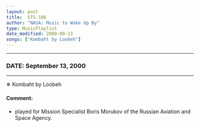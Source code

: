 ```yaml
---
layout: post
title:  STS-106
author: "NASA: Music to Wake Up By"
type: MusicPlaylist
date_modified: 2000-09-13
songs: ["Kombaht by Loobeh"]
---
```


----
### DATE: September 13, 2000
----
✵ Kombaht by Loobeh

#### Comment:
* played for Mission Specialist Boris Morukov of the Russian Aviation and Space Agency.



<br/>
<center>
	<a target="_blank"
	   href="https://twitter.com/intent/tweet?hashtags=Space,NASA,Playlist,NASAWakeupCalls,SpaceProgram&text={{ page.author}}, '{{ page.songs.first }}' {{ page.title }}, {{ page.date | date: '%B %d, %Y' }}. {{ site.url }}{{ page.url }} @nasawakeupcalls">
	   <i class="fab fa-twitter" alt="Tweet this page" style="font-size: 1.3em;"></i>
	</a>
	&nbsp; 	<i class="fas fa-user-astronaut" style="font-size: 1.5em;"></i> &nbsp;
    <a type="amzn" search="'Kombaht by Loobeh'" category="popular music">
        <i class="fab fa-amazon" style="font-size: 1.3em;"></i>
    </a>
</center>
